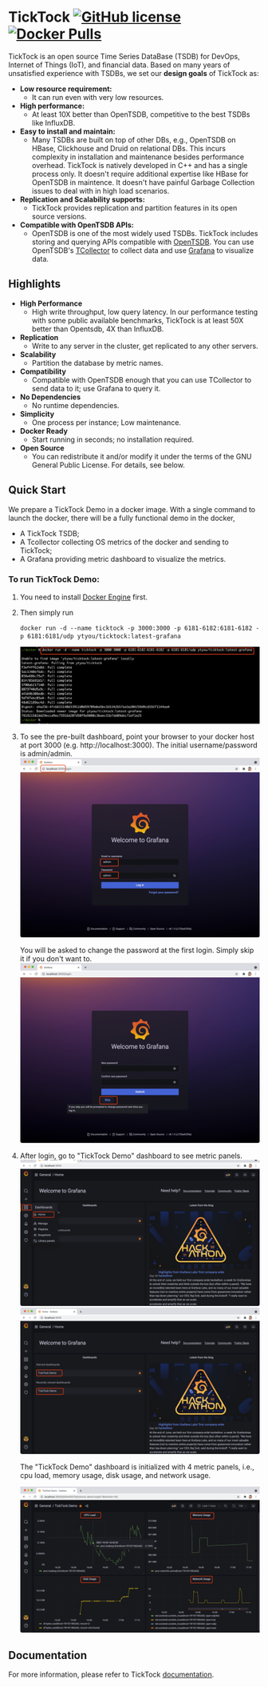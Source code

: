 # TickTock [![GitHub license](https://img.shields.io/github/license/ytyou/ticktock.svg)](https://github.com/ytyou/ticktock/blob/main/LICENSE) [![Docker Pulls](https://img.shields.io/docker/pulls/ytyou/ticktock)](https://hub.docker.com/r/ytyou/ticktock)

TickTock is an open source Time Series DataBase (TSDB) for DevOps, Internet of Things (IoT), and financial data. Based on many years of unsatisfied experience with TSDBs, we set our **design goals** of TickTock as:

* **Low resource requirement:**
  - It can run even with very low resources.
* **High performance:** 
  - At least 10X better than OpenTSDB, competitive to the best TSDBs like InfluxDB.
* **Easy to install and maintain:** 
  - Many TSDBs are built on top of other DBs, e.g., OpenTSDB on HBase, Clickhouse and Druid on relational DBs. This incurs complexity in installation and maintenance besides performance overhead. TickTock is natively developed in C++ and has a single process only. It doesn't require additional expertise like HBase for OpenTSDB in maintence. It doesn't have painful Garbage Collection issues to deal with in high load scenarios.
* **Replication and Scalability supports:**
  - TickTock provides replication and partition features in its open source versions.
* **Compatible with OpenTSDB APIs:** 
  - OpenTSDB is one of the most widely used TSDBs. TickTock includes storing and querying APIs compatible with [OpenTSDB](http://opentsdb.net). You can use OpenTSDB's [TCollector](https://github.com/OpenTSDB/tcollector) to collect data and use [Grafana](https://grafana.com) to visualize data.

## Highlights

* **High Performance** 
  - High write throughput, low query latency. In our performance testing with some public available benchmarks, TickTock is at least 50X better than Opentsdb, 4X than InfluxDB.
* **Replication** 
  - Write to any server in the cluster, get replicated to any other servers.
* **Scalability** 
  - Partition the database by metric names.
* **Compatibility** 
  - Compatible with OpenTSDB enough that you can use TCollector to send data to it; use Grafana to query it.
* **No Dependencies** 
  - No runtime dependencies.
* **Simplicity** 
  - One process per instance; Low maintenance.
* **Docker Ready** 
  - Start running in seconds; no installation required.
* **Open Source** 
  - You can redistribute it and/or modify it under the terms of the GNU General Public License. For details, see below.


## Quick Start

We prepare a TickTock Demo in a docker image. With a single command to launch the docker, there will be a fully functional demo in the docker,
- A TickTock TSDB; 
- A Tcollector collecting OS metrics of the docker and sending to TickTock; 
- A Grafana providing metric dashboard to visualize the metrics.

### To run TickTock Demo:

1. You need to install [Docker Engine](https://docs.docker.com/engine/install/) first. 
2. Then simply run

       docker run -d --name ticktock -p 3000:3000 -p 6181-6182:6181-6182 -p 6181:6181/udp ytyou/ticktock:latest-grafana
    
   ![Docker command execution example](/docs/images/dockerDemoCmd.jpg)
    
3. To see the pre-built dashboard, point your browser to your docker host at port 3000 (e.g. http://localhost:3000).
   The initial username/password is admin/admin. 
   ![Docker Demo: Grafana login page](/docs/images/dockerDemoLogin1.jpg)

   You will be asked to change the password at the first login. Simply skip it if you don't want to.
   ![Docker Demo: Grafana login page](/docs/images/dockerDemoLogin2.jpg)
 
4. After login, go to "TickTock Demo" dashboard to see metric panels.
   ![Docker Demo: Grafana Dashboard](/docs/images/dockerDemoDashboard1.jpg)
   ![Docker Demo: Grafana Dashboard 2](/docs/images/dockerDemoDashboard2.jpg)
 
   The "TickTock Demo" dashboard is initialized with 4 metric panels, i.e., cpu load, memory usage, disk usage, and network usage.
   
   ![Docker Demo: Grafana Dashboard 3](/docs/images/dockerDemoDashboard3.jpg)

## Documentation

For more information, please refer to TickTock [documentation](https://github.com/ytyou/ticktock/wiki/User-Guide).
